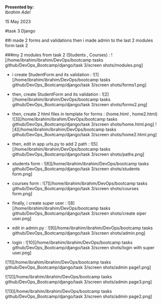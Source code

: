**Presented by:**   
_Ibrahim Adel_    

15 May 2023

#task 3 Django

##i made 2 forms and validations then i made admin to the last 2 modules form task 2 

###my 2 modules from task 2 (Students , Courses) :
![/home/ibrahim/ibrahim/DevOps/bootcamp tasks github/DevOps_Bootcamp/django/task 3/screen shots/modules.png]

- i create StudentForm and its validation :
![1][/home/ibrahim/ibrahim/DevOps/bootcamp tasks github/DevOps_Bootcamp/django/task 3/screen shots/forms1.png]

- then, create StudentForm and its validation :
![2][/home/ibrahim/ibrahim/DevOps/bootcamp tasks github/DevOps_Bootcamp/django/task 3/screen shots/forms2.png]

- then, create 2 html files in template for forms : (home.html , home2.html)
![3][/home/ibrahim/ibrahim/DevOps/bootcamp tasks github/DevOps_Bootcamp/django/task 3/screen shots/home.html.png]
![4][/home/ibrahim/ibrahim/DevOps/bootcamp tasks github/DevOps_Bootcamp/django/task 3/screen shots/home2.html.png]

- then, edit in app urls.py to add 2 path :
![5][/home/ibrahim/ibrahim/DevOps/bootcamp tasks github/DevOps_Bootcamp/django/task 3/screen shots/paths.png]

- students form :
![6][/home/ibrahim/ibrahim/DevOps/bootcamp tasks github/DevOps_Bootcamp/django/task 3/screen shots/students form.png]

- courses form :
![7][/home/ibrahim/ibrahim/DevOps/bootcamp tasks github/DevOps_Bootcamp/django/task 3/screen shots/courses form.png]

- finally, i create super user :
![8][/home/ibrahim/ibrahim/DevOps/bootcamp tasks github/DevOps_Bootcamp/django/task 3/screen shots/create siper user.png]

- edit in admin.py :
![9][/home/ibrahim/ibrahim/DevOps/bootcamp tasks github/DevOps_Bootcamp/django/task 3/screen shots/admin.png]

- login :
![10][/home/ibrahim/ibrahim/DevOps/bootcamp tasks github/DevOps_Bootcamp/django/task 3/screen shots/login with super user.png]

![11][/home/ibrahim/ibrahim/DevOps/bootcamp tasks github/DevOps_Bootcamp/django/task 3/screen shots/admin page1.png]

![12][/home/ibrahim/ibrahim/DevOps/bootcamp tasks github/DevOps_Bootcamp/django/task 3/screen shots/admin page3.png]

![13][/home/ibrahim/ibrahim/DevOps/bootcamp tasks github/DevOps_Bootcamp/django/task 3/screen shots/admin page2.png]
